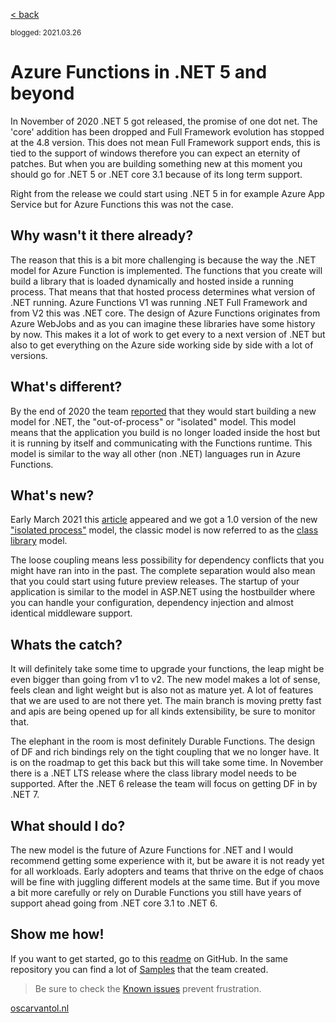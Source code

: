 [< back](index)

<sub>blogged: 2021.03.26</sub>

# Azure Functions in .NET 5 and beyond
In November of 2020 .NET 5 got released, the promise of one dot net. The 'core' addition has been dropped and Full Framework evolution has stopped at the 4.8 version. This does not mean Full Framework support ends, this is tied to the support of windows therefore you can expect an eternity of patches. But when you are building something new at this moment you should go for .NET 5 or .NET core 3.1 because of its long term support. 

Right from the release we could start using .NET 5 in for example Azure App Service but for Azure Functions this was not the case.

## Why wasn't it there already?
The reason that this is a bit more challenging is because the way the .NET model for Azure Function is implemented. The functions that you create will build a library that is loaded dynamically and hosted inside a running process. That means that that hosted process determines what version of .NET running. Azure Functions V1 was running .NET Full Framework and from V2 this was .NET core. The design of Azure Functions originates from Azure WebJobs and as you can imagine these libraries have some history by now. This makes it a lot of work to get every to a next version of .NET but also to get everything on the Azure side working side by side with a lot of versions.

## What's different?
By the end of 2020 the team [reported](https://techcommunity.microsoft.com/t5/apps-on-azure/net-5-support-on-azure-functions/ba-p/1973055) that they would start building a new model for .NET, the "out-of-process" or "isolated" model. This model means that the application you build is no longer loaded inside the host but it is running by itself and communicating with the Functions runtime. This model is similar to the way all other (non .NET) languages run in Azure Functions.

## What's new?
Early March 2021 this [article](https://techcommunity.microsoft.com/t5/apps-on-azure/net-on-azure-functions-roadmap/ba-p/2197916) appeared and we got a 1.0 version of the new ["isolated process"](https://docs.microsoft.com/en-us/azure/azure-functions/dotnet-isolated-process-guide) model, the classic model is now referred to as the [class library](https://docs.microsoft.com/en-us/azure/azure-functions/functions-dotnet-class-library?tabs=v2%2Ccmd) model.

The loose coupling means less possibility for dependency conflicts that you might have ran into in the past. The complete separation would also mean that you could start using future preview releases. The startup of your application is similar to the model in ASP.NET using the hostbuilder where you can handle your configuration, dependency injection and almost identical middleware support.

## Whats the catch?
It will definitely take some time to upgrade your functions, the leap might be even bigger than going from v1 to v2. The new model makes a lot of sense, feels clean and light weight but is also not as mature yet. A lot of features that we are used to are not there yet. The main branch is moving pretty fast and apis are being opened up for all kinds extensibility, be sure to monitor that.

 The elephant in the room is most definitely Durable Functions. The design of DF and rich bindings rely on the tight coupling that we no longer have. It is on the roadmap to get this back but this will take some time. In November there is a .NET LTS release where the class library model needs to be supported. After the .NET 6 release the team will focus on getting DF in by .NET 7.

## What should I do?
The new model is the future of Azure Functions for .NET and I would recommend getting some experience with it, but be aware it is not ready yet for all workloads. Early adopters and teams that thrive on the edge of chaos will be fine with juggling different models at the same time. 
But if you move a bit more carefully or rely on Durable Functions you still have years of support ahead going from .NET core 3.1 to .NET 6. 

## Show me how!
If you want to get started, go to this [readme](https://github.com/Azure/azure-functions-dotnet-worker/blob/main/README.md) on GitHub. In the same repository you can find a lot of [Samples](https://github.com/Azure/azure-functions-dotnet-worker/tree/main/samples) that the team created. 

> Be sure to check the [Known issues](https://github.com/Azure/azure-functions-dotnet-worker/wiki/Known-issues) prevent frustration.



[oscarvantol.nl](https://oscarvantol.nl)
